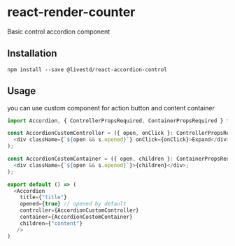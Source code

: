 # react-render-counter
Basic control accordion component

## Installation
```
npm install --save @livestd/react-accordion-control
```

## Usage


you can use custom component for action button and content container

```js
import Accordion, { ControllerPropsRequired, ContainerPropsRequired } from '@livestd/react-accordion-control';

const AccordionCustomController = ({ open, onClick }: ControllerPropsRequired) => (
  <div className={`${open && s.opened}`} onClick={onClick}>Expand</div>
);

const AccordionCostomContainer = ({ open, children }: ContainerPropsRequired) => (
  <div className={`${open && s.opened}`}>{children}</div>;
);

export default () => (
  <Accordion
    title={"title"}
    opened={true} // opened by default
    controller={AccordionCustomController}
    container={AccordionCostomContainer}
    children={"content"}
   />
)
```